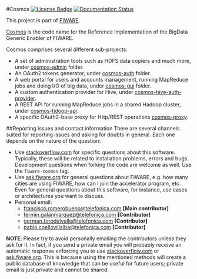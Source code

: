 #Cosmos
[![License Badge](https://img.shields.io/badge/license-AGPL-blue.svg)](https://opensource.org/licenses/AGPL-3.0)
[![Documentation Status](https://readthedocs.org/projects/fiware-cosmos/badge/?version=latest)](http://fiware-cosmos.readthedocs.org/en/latest/?badge=latest)

This project is part of [FIWARE](http://fiware.org).

[Cosmos](http://catalogue.fiware.org/enablers/bigdata-analysis-cosmos) is the code name for the Reference Implementation of the BigData Generic Enabler of FIWARE.

Cosmos comprises several different sub-projects:

* A set of administration tools such as HDFS data copiers and much more, under [cosmos-admin](./cosmos-admin) folder.
* An OAuth2 tokens generator, under [cosmos-auth](./cosmos-auth) folder.
* A web portal for users and accounts management, running MapReduce jobs and doing I/O of big data, under [cosmos-gui](./cosmos-gui) folder.
* A custom authentication provider for Hive, under [cosmos-hive-auth-provider](./cosmos-hive-auth-provider).
* A REST API for running MapReduce jobs in a shared Hadoop cluster, under [cosmos-tidoop-api](./cosmos-tidoop-api).
* A specific OAuth2-base proxy for Http/REST operations [cosmos-proxy](./cosmos-proxy).

##<a name="contact"></a>Reporting issues and contact information
There are several channels suited for reporting issues and asking for doubts in general. Each one depends on the nature of the question:

* Use [stackoverflow.com](http://stackoverflow.com) for specific questions about this software. Typically, these will be related to installation problems, errors and bugs. Development questions when forking the code are welcome as well. Use the `fiware-cosmos` tag.
* Use [ask.fiware.org](https://ask.fiware.org/questions/) for general questions about FIWARE, e.g. how many cities are using FIWARE, how can I join the accelerator program, etc. Even for general questions about this software, for instance, use cases or architectures you want to discuss.
* Personal email:
    * [francisco.romerobueno@telefonica.com](mailto:francisco.romerobueno@telefonica.com) **[Main contributor]**
    * [fermin.galanmarquez@telefonica.com](mailto:fermin.galanmarquez@telefonica.com) **[Contributor]**
    * [german.torodelvalle@telefonica.com](german.torodelvalle@telefonica.com) **[Contributor]**
    * [pablo.coellovillalba@telefonica.com](pablo.coellovillalba@telefonica.com) **[Contributor]**

**NOTE**: Please try to avoid personally emailing the contributors unless they ask for it. In fact, if you send a private email you will probably receive an automatic response enforcing you to use [stackoverflow.com](http://stackoverflow.com) or [ask.fiware.org](https://ask.fiware.org/questions/). This is because using the mentioned methods will create a public database of knowledge that can be useful for future users; private email is just private and cannot be shared.
